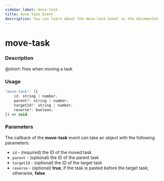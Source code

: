 ```yaml
---
sidebar_label: move-task
title: move-task Event
description: You can learn about the move-task event in the documentation of the DHTMLX JavaScript To Do List library. Browse developer guides and API reference, try out code examples and live demos, and download a free 30-day evaluation version of DHTMLX To Do List.
---
```


# move-task

### Description

@short: fires when moving a task

### Usage

~~~js
"move-task": ({
    id: string | number;
    parent?: string | number;
    targetId?: string | number;
    reverse?: boolean;
}) => void;
~~~

### Parameters

The callback of the **move-task** event can take an object with the following parameters:

- `id` - (required) the ID of the moved task
- `parent` - (optional) the ID of the parent task
- `targetId` - (optional) the ID of the target task
- `reverse` - (optional) **true**, if the task is pasted before the target task; otherwise, **false**